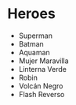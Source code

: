 # Heroes

* Superman
* Batman
* Aquaman
* Mujer Maravilla
* Linterna Verde
* Robin
* Volcán Negro
* Flash Reverso

